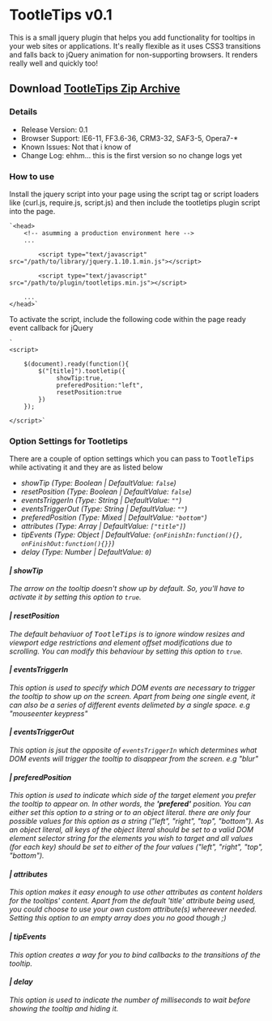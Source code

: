 # TootleTips v0.1

This is a small jquery plugin that helps you add functionality for tooltips in your web sites or applications. It's really flexible as it
uses CSS3 transitions and falls back to jQuery animation for non-supporting browsers. It renders really well and quickly too! 

## Download [TootleTips Zip Archive](https://github.com/isocroft/jquery.tootletips/archive/master.zip)

### Details
- Release Version: 0.1
- Browser Support: IE6-11, FF3.6-36, CRM3-32, SAF3-5, Opera7-*
- Known Issues: Not that i know of
- Change Log: ehhm... this is the first version so no change logs yet

### How to use

Install the jquery script into your page using the script tag or script loaders like
(curl.js, require.js, script.js) and then include the tootletips plugin script into the page. 
    
	`<head>
	    <!-- asumming a production environment here -->
        ...
        
            <script type="text/javascript" src="/path/to/library/jquery.1.10.1.min.js"></script>
        
            <script type="text/javascript" src="/path/to/plugin/tootletips.min.js"></script>
      
        ...
    </head>`

To activate the script, include the following code within the page ready event callback 
for jQuery

    `
	<script>
	
	    $(document).ready(function(){
            $("[title]").tootletip({
		         showTip:true,
	             preferedPosition:"left",
			     resetPosition:true
	        })
        });
	
	</script>` 
 
 ### Option Settings for Tootletips
 
 There are a couple of option settings which you can pass to <tt>TootleTips</tt> while 
 activating it and they are as listed below
 
 - <em>showTip<em> (Type: Boolean | DefaultValue: `false`)
 - <em>resetPosition (Type: Boolean | DefaultValue: `false`)
 - <em>eventsTriggerIn</em> (Type: String | DefaultValue: `""`)
 - <em>eventsTriggerOut</em> (Type: String | DefaultValue: `""`)
 - <em>preferedPosition</em> (Type: Mixed | DefaultValue: `"bottom"`)
 - <em>attributes</em> (Type: Array | DefaultValue: `["title"]`)
 - <em>tipEvents</em> (Type: Object | DefaultValue: `{onFinishIn:function(){}, onFinishOut:function(){}}`)
 - <em>delay</em> (Type: Number | DefaultValue: `0`)
 
 #### | showTip

 The arrow on the tooltip doesn't show up by default. So, you'll have to activate it by setting this option to `true`.

 #### | resetPosition

 The default behaviuor of <tt>TootleTips</tt> is to ignore window resizes and viewport edge restrictions and
 element offset modifications due to scrolling. You can modify this behaviour by setting this option to `true`.

 #### | eventsTriggerIn
 
 This option is used to specify which DOM events are necessary to trigger the tooltip to show up on the screen. Apart from
 being one single event, it can also be a series of different events delimeted by a single space. e.g "mouseenter keypress"
 
 #### | eventsTriggerOut
 
 This option is jsut the opposite of <code>eventsTriggerIn</code> which determines what DOM events will trigger the tooltip
 to disappear from the screen. e.g "blur"
 
 #### | preferedPosition
 
 This option is used to indicate which side of the target element you prefer the tooltip to appear on. In other words, the
 <b>'prefered'</b> position. You can either set this option to a string or to an object literal. there are only four possible
 values for this option as a string ("left", "right", "top", "bottom"). As an object literal, all keys of the object literal
 should be set to a valid DOM element selector string for the elements you wish to target and all values (for each key) should
 be set to either of the four values ("left", "right", "top", "bottom").

 #### | attributes
 
 This option makes it easy enough to use other attributes as content holders for the tooltips' content. Apart from the default
 'title' attribute being used, you could choose to use your own custom attribute(s) whereever needed. Setting this option to an
 empty array does you no good though ;)
 
 #### | tipEvents
 
 This option creates a way for you to bind callbacks to the transitions of the tooltip.
 
  #### | delay

This option is used to indicate the number of milliseconds to wait before showing the tooltip and hiding it. 
 
